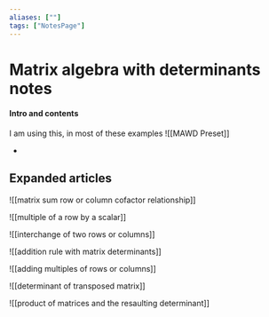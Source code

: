 ```yaml
---
aliases: [""]
tags: ["NotesPage"]
---
```


# Matrix algebra with determinants notes

#### Intro and contents
I am using this, in most of these examples
![[MAWD Preset]]

- 


## Expanded articles
![[matrix sum row or column cofactor relationship]]

![[multiple of a row by a scalar]]

![[interchange of two rows or columns]]

![[addition rule with matrix determinants]]

![[adding multiples of rows or columns]]

![[determinant of transposed matrix]]

![[product of matrices and the resaulting determinant]]